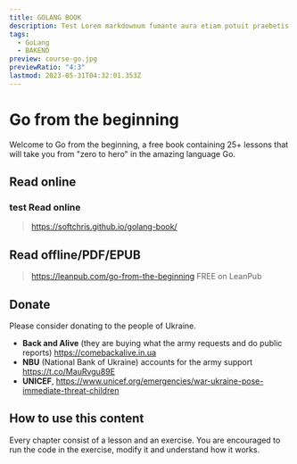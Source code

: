```yaml
---
title: GOLANG BOOK
description: Test Lorem markdownum fumante aura etiam potuit praebetis differt sagittam Thebae quies, praemiaque lepores.
tags:
  - GoLang
  - BAKEND
preview: course-go.jpg
previewRatio: "4:3"
lastmod: 2023-05-31T04:32:01.353Z
---
```


# Go from the beginning

Welcome to Go from the beginning, a free book containing 25+ lessons that will take you from "zero to hero" in the amazing language Go.

## Read online

### test Read online

> <https://softchris.github.io/golang-book/>

## Read offline/PDF/EPUB

> <https://leanpub.com/go-from-the-beginning> FREE on LeanPub

## Donate

Please consider donating to the people of Ukraine.

- **Back and Alive** (they are buying what the army requests and do public reports)
  <https://comebackalive.in.ua>
- **NBU** (National Bank of Ukraine) accounts for the army support <https://t.co/MauRvgu89E>
- **UNICEF**, <https://www.unicef.org/emergencies/war-ukraine-pose-immediate-threat-children>

## How to use this content

Every chapter consist of a lesson and an exercise. You are encouraged to run the code in the exercise, modify it and understand how it works.
